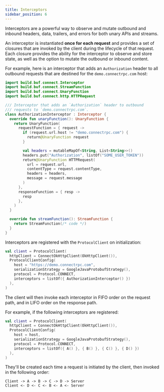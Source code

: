 ```yaml
---
title: Interceptors
sidebar_position: 6
---
```


Interceptors are a powerful way to observe and mutate outbound and inbound
headers, data, trailers, and errors for both unary APIs and streams.

An interceptor is instantiated **once for each request** and provides a set of
closures that are invoked by the client during the lifecycle of that request.
Each closure provides the ability for the interceptor to observe and store
state, as well as the option to mutate the outbound or inbound content.

For example, here is an interceptor that adds an `Authorization` header to
all outbound requests that are destined for the `demo.connectrpc.com` host:

```kotlin
import build.buf.connect.Interceptor
import build.buf.connect.StreamFunction
import build.buf.connect.UnaryFunction
import build.buf.connect.http.HTTPRequest

/// Interceptor that adds an `Authorization` header to outbound
/// requests to `demo.connectrpc.com`.
class AuthorizationInterceptor : Interceptor {
  override fun unaryFunction(): UnaryFunction {
    return UnaryFunction(
      requestFunction = { request ->
        if (request.url.host != "demo.connectrpc.com") {
          return@UnaryFunction request
        }

        val headers = mutableMapOf<String, List<String>>()
        headers.put("Authorization", listOf("SOME_USER_TOKEN"))
        return@UnaryFunction HTTPRequest(
          url = request.url,
          contentType = request.contentType,
          headers = headers,
          message = request.message
        )
      },
      responseFunction = { resp ->
        resp
      },
    )
  }

  override fun streamFunction(): StreamFunction {
    return StreamFunction(/* code */)
  }
}
```

Interceptors are registered with the `ProtocolClient` on initialization:

```kotlin
val client = ProtocolClient(
  httpClient = ConnectOkHttpClient(OkHttpClient()),
  ProtocolClientConfig(
    host = "https://demo.connectrpc.com",
    serializationStrategy = GoogleJavaProtobufStrategy(),
    protocol = Protocol.CONNECT,
    interceptors = listOf({ AuthorizationInterceptor() })
  ),
)
```

The client will then invoke each interceptor in FIFO order on the request
path, and in LIFO order on the response path.

For example, if the following interceptors are registered:

```kotlin
val client = ProtocolClient(
  httpClient = ConnectOkHttpClient(OkHttpClient()),
  ProtocolClientConfig(
    host = host,
    serializationStrategy = GoogleJavaProtobufStrategy(),
    protocol = Protocol.CONNECT,
    interceptors = listOf({ A() }, { B() }, { C() }, { D() })
  ),
)
```

They'll be created each time a request is initiated by the client, then
invoked in the following order:

```
Client -> A -> B -> C -> D -> Server
Client <- D <- C <- B <- A <- Server
```
